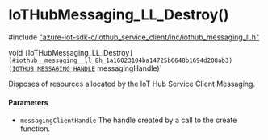 # IoTHubMessaging_LL_Destroy()

\#include ["azure-iot-sdk-c/iothub_service_client/inc/iothub_messaging_ll.h"](../iot-c-ref-iothub-messaging-ll-h.md)  

void `[`IoTHubMessaging_LL_Destroy`](#iothub__messaging__ll_8h_1a16023104ba14725b6648b1694d208ab3)(`[`IOTHUB_MESSAGING_HANDLE`](#iothub__messaging__ll_8h_1ad4dd5cf65fd836ab5b053d59148343ff) messagingHandle)`

Disposes of resources allocated by the IoT Hub Service Client Messaging.

#### Parameters
* `messagingClientHandle` The handle created by a call to the create function.

